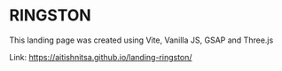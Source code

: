 # RINGSTON

This landing page was created using Vite, Vanilla JS, GSAP and Three.js

Link:
https://aitishnitsa.github.io/landing-ringston/
